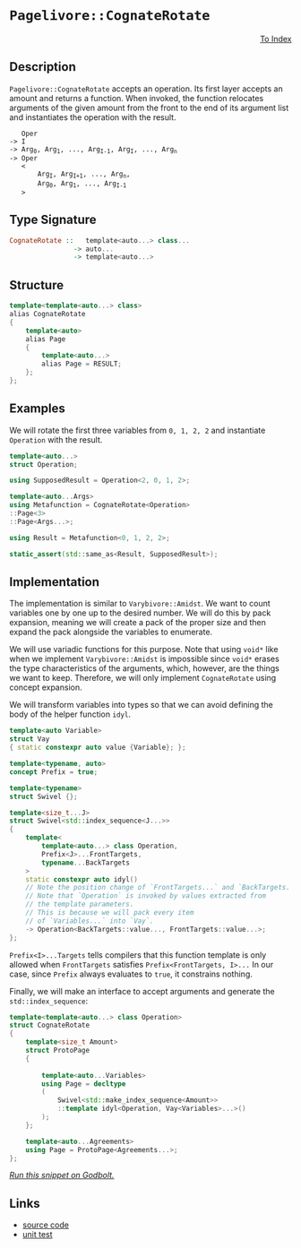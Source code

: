 <!-- Copyright 2024 Feng Mofan
SPDX-License-Identifier: Apache-2.0 -->

# `Pagelivore::CognateRotate`

<p style='text-align: right;'><a href="../../../facilities/metafunctions.md#pagelivore-cognate-rotate">To Index</a></p>

## Description

`Pagelivore::CognateRotate` accepts an operation.
Its first layer accepts an amount and returns a function.
When invoked, the function relocates arguments of the given amount from the front to the end of its argument list and instantiates the operation with the result.

<pre><code>   Oper
-> I
-> Arg<sub>0</sub>, Arg<sub>1</sub>, ..., Arg<sub>I-1</sub>, Arg<sub>I</sub>, ..., Arg<sub>n</sub>
-> Oper
   &lt;
       Arg<sub>I</sub>, Arg<sub>I+1</sub>, ..., Arg<sub>n</sub>,
       Arg<sub>0</sub>, Arg<sub>1</sub>, ..., Arg<sub>I-1</sub>
   &gt;</code></pre>

## Type Signature

```Haskell
CognateRotate ::   template<auto...> class...
                -> auto...
                -> template<auto...>
```

## Structure

```C++
template<template<auto...> class>
alias CognateRotate
{
    template<auto>
    alias Page
    {
        template<auto...>
        alias Page = RESULT;
    };
};
```

## Examples

We will rotate the first three variables from `0, 1, 2, 2` and instantiate `Operation` with the result.

```C++
template<auto...>
struct Operation;

using SupposedResult = Operation<2, 0, 1, 2>;

template<auto...Args>
using Metafunction = CognateRotate<Operation>
::Page<3>
::Page<Args...>;

using Result = Metafunction<0, 1, 2, 2>;

static_assert(std::same_as<Result, SupposedResult>);
```

## Implementation

The implementation is similar to `Varybivore::Amidst`.
We want to count variables one by one up to the desired number.
We will do this by pack expansion, meaning we will create a pack of the proper size and then expand the pack alongside the variables to enumerate.

We will use variadic functions for this purpose.
Note that using `void*` like when we implement `Varybivore::Amidst` is impossible since `void*` erases the type characteristics of the arguments, which, however, are the things we want to keep.
Therefore, we will only implement `CognateRotate` using concept expansion.

We will transform variables into types so that we can avoid defining the body of the helper function `idyl`.

```C++
template<auto Variable>
struct Vay
{ static constexpr auto value {Variable}; };
```

```C++
template<typename, auto>
concept Prefix = true;

template<typename>
struct Swivel {};

template<size_t...J>
struct Swivel<std::index_sequence<J...>>
{
    template<
        template<auto...> class Operation,
        Prefix<J>...FrontTargets,
        typename...BackTargets
    >
    static constexpr auto idyl()
    // Note the position change of `FrontTargets...` and `BackTargets.`
    // Note that `Operation` is invoked by values extracted from
    // the template parameters.
    // This is because we will pack every item
    // of `Variables...` into `Vay`.
    -> Operation<BackTargets::value..., FrontTargets::value...>;
};
```

`Prefix<I>...Targets` tells compilers that this function template is only allowed when `FrontTargets` satisfies `Prefix<FrontTargets, I>...`
In our case, since `Prefix` always evaluates to `true`, it constrains nothing.

Finally, we will make an interface to accept arguments and generate the `std::index_sequence`:

```C++
template<template<auto...> class Operation>
struct CognateRotate
{
    template<size_t Amount>
    struct ProtoPage
    {
        
        template<auto...Variables>
        using Page = decltype
        (
            Swivel<std::make_index_sequence<Amount>>
            ::template idyl<Operation, Vay<Variables>...>()
        );
    };

    template<auto...Agreements>
    using Page = ProtoPage<Agreements...>;
};
```

[*Run this snippet on Godbolt.*](https://godbolt.org/#z:OYLghAFBqd5QCxAYwPYBMCmBRdBLAF1QCcAaPECAMzwBtMA7AQwFtMQByARg9KtQYEAysib0QXACx8BBAKoBnTAAUAHpwAMvAFYTStJg1DIApACYAQuYukl9ZATwDKjdAGFUtAK4sGIAKwAzKSuADJ4DJgAcj4ARpjEIADsGqQADqgKhE4MHt6%2BehlZjgLhkTEs8Yn%2BABy2mPYlDEIETMQEeT5%2BQfWNOS1tBGXRcQnJqQqt7Z0FXLZTQxEjlWO1AJS2qF7EyOwc5oERyN5YANQmgW5ejrSEAJ4X2CYaAIIHRyeY55fIk%2BhYVEezzerwA9AAqSHg04AWQEqCIDDupyh4NBwIImBYaQMmIubiY11QpwAam08ExYvQga9JsQvA5YfDEQ9XiYkhZTpMmI5kKc0AxJphVGliKdCURTgA3MReL7sixk4gUqmYdkAEQunI1WuBwIhUNOymImBoqhRUPRr0x2NxasuBDuaUYrEwpHFRJpLwFuzSBCNJrN33VpwI9PtVjZYNRpyEAHc8FKGhbIVaXjacTz7W5Hc7mGwvXSGf744nkwqdYFIyD01jM3jLlkAF6YAD6BAAdF2AFKFsPF2MJpO0fF/EAgCJYVStpQARzlDF2%2BO7XY7QMCTzZHOBp13obrdvxO73J4zh8uEtQq8e/IMCgUpwA8s7iDycqRjyfd8bTXhVMvHlXAAxYhZAAFTaYBMAIBQP1eL891zF02FXCwmGQABrCDiCgmDP2%2BTcXhPbleX5AQhRFMVL1OPB0DuWgIDWfDQVBU4ogRL4CAQL4imyAR%2BQQQwoNOVAqHOAA2DQQPAyDoIUa9JPFBh0AkjQ0Mw7DcPkkxJOY1j2MxUNBP9HSNGfBI3wEUyaIfCIpVQDDMBU2JkRlbxMAfYUw3QzEVKoUCWD0ozOIPLNTjSNpXUxYhtPgvcAFob3M18mnxdSsNkmDxzcuVV3daTBE0uTstlTBrw3XUt01Ks9WjQ0PGAZhMQAJQRMLUTTM8s3xLqGwJIlyuwW8mHvJ8X0shg%2B3pRkGqazBWtaPEt2rU9Qr65s239F4WC2QQvWI/tGWNBFUGUJgoPwis4oQ/DVttbqLwGrslRVegFH2hDTi8LIjCNc75UCEMsGOJDbr3CAwYQ0th1HAh0HHFgmEc1tJ2FGdMHnRgl0ubbdoIddCM%2Br9x16r5aPo/Fkom904QYE6kXxF7KTewCu0eRjIdOJiauu84kmq6t8NJ/FL1XF5gBNLFGDwiree%2BiJgD%2B4SLhDY6iDOi6cYlzApcEeS2Yqnm3n5yqawNVELY6/UYzAjyYJTNFrct53HajN4zEORdPm%2BK4bnuL0MTW7NRYNwii0ZKnUqN4F5d%2BoQvDSIonOajyvFoEzAbGiyo7cMx3VSU45lOMx10F60g5Fp6OxeHD3tll5Y8VmFoKYKgvEXJpg1OWaswWh63EjnIvXHDXs0CYeQFH/Ea%2BAfW10NsuG5%2BxWU4UNOM5DZvWjbjuh8uAui7z4vS9ql4SLwZBWxGpR2ggMcQAUV0r7rtxV/X9148TzJk9T9PHm5iwHANi0E4P4XgfgOBaFIKgTgbhrDWC5FsHY8oPY8FIAQTQQCNgYQCGYDsSQzCSBqDUfwGgACc/gzAaHEjUYIICOCSF4CwCQGhUgQKgTAjgvAFAgFSBgyBQDSBwFgDARAIAtgEDSNccglA0DYjoAkKIrpOCqBqOJeK4lJCnGAMgPkUgOxmF4E5QgJBaJ6H4IIEQYh2BSBkIIRQKh1ACNILoOYcZXxpE4DwYBoDwGYOgZwR81wpH%2BlEqcVR6jNHaN0YXSQBjTgQA8PI%2BgYoDhcDWLwfhWgNgQCQHItICiyAUAgPkwpIBgBSDzjQdOCQeEQFiP42IEQ2h3C8bwJpzBiB3EfLEbQmAHBtNIHItgghHwMFoK05xWBYheGAASWgtAeHcF4FgRGRhxBTLwCaBwZYllQOFP064ew0ERExPQqBtxYivi6R4LA/iwx4GYcs0gSZiCxG/uqLEQlbhGEwRsKgBhZ4kjwJgOM5kIFoIscIUQ4hbFQocWofxrj9BCRQPAyw%2Bg8CxB4ZADYqA/Q5CWfFP4KtTCWGsFQ3gqBXnKiwDixivR%2BlNBcMpGYfg5hhCWBUKohRMh8VyJ4LovLig5GGNysYcw7BMv6AsNlegpU7IEAMdoYrRiJElbKwVsx5iDFVSsdVGwFBIN2BIHxHAwGkHYVSzg4S1EaK0TovRcSzAJNwCY1JqCMnoL%2BRsbiTAsCJAZTgyQgQOxkMCEkSQGhJCEMkhofw4kyH6E4Iw0gzDAhcA7OJLgNCyE1Bzf4SQXB/DhvEpa/xnDuG8O9QInJojcniOCdI4ppSUlKLYJwNoLApRJHikwYav0uBkI7Jm/Z%2BAiC0vMbIKxsLpDwqUIi5xug87uKYJ45ZZqLVWoCRwIJkjrgiTEl2ntfaB2KyHSOjsGgElJIKSk84HszBeqyYIhtraEgyJKagZJYxj29uOEJIdXBUjVOinUhpziOktMGVBrpPS%2BkDOecM6WYyJn%2BOmbM%2BZizBmrO%2BXsKB%2BBtmOCTHsoxqhDmYkGacho/jLnXLuLc/DmTlRPLQa895ShPlrOAD80Ata%2BCAoUMC0F4LBlQpnTYudsgEVOKgculFvyyVWAxZc%2BleKCXkU4MSuGpL0UWEpdAmltEPLwENQ0aVzgICuDlRy5SeqeVzF4k0Gz6Q%2BVNHsxKxlirmiavyOyrzTRlWLHKGq%2BVvmhUat1Vy0L6TNjbBNbF%2BhW6K02r/aegDg7h2jtdeOkgD6M3Pp9aQP1AbKBmtTem4d0akglqSEkQIMbJCaLmNuytthq0vrrfABtEiQmfvfcQdtewu1RJYAoKUfIpQXrtJMIxuXJ1zHEzCyTdj5ALtkzoEAwRV3ru8cm81fjnGcL3SEw94piAsFG%2BNyb02syTBvd%2Bu9CR8uBEK/xt9j3Cn9c%2BykkAE3E6tim2Q1sM2CBXwu5ovgdAwOUAg1A2Dky0EI/g0ywZyHRnjMmQRzAMy5liGw883D6ymOkEI9Kkj/iDnICOVRwQNHnF0ZaYx%2B5LHBnsY%2BV89ZCs/kCfOkJkFYK8xienctiQUn7HraRVthTxg9OYuxaZ6BGnBScFBGOJTFKOFGbpYrhVzKrOsq1f5zlIX9XCv5S5pzorotm8leZ7zQWXN65lVF03DmdXTCN2F13ywHOGuNTYzdh2OGpYh1osbE3pS3cxPdiAbqJ35fSZkorJWxgMvoRVkAZhh2BECP4UhRbWG56SDQ8tR3OBVr4UV4NSQDE1a4FIMh1Xw1cCSPtwIwfrVcJrdks1hiy8h%2B751jYrysjOEkEAA%3D%3D%3D)

## Links

- [source code](../../../../conceptrodon/descend/pagelivore/cognate_rotate.hpp)
- [unit test](../../../../tests/unit/metafunctions/pagelivore/cognate_rotate.test.hpp)
